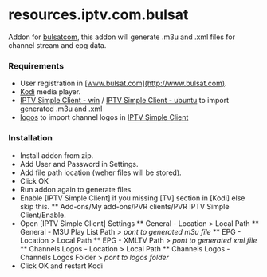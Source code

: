 # resources.iptv.com.bulsat
Addon for [bulsatcom](http://www.bulsat.com), this addon will generate .m3u and .xml files for channel stream and epg data.

### Requirements
* User registration in [www.bulsat.com](http://www.bulsat.com).
* [Kodi](https://kodi.tv) media player.
* [IPTV Simple Client - win](http://kodi.wiki/view/Add-on:IPTV_Simple_Client) / [IPTV Simple Client - ubuntu](http://kodi.wiki/view/Ubuntu_PVR_add-ons) to import generated .m3u and .xml
* [logos](https://github.com/vastril4o/kodi/raw/master/logos_256.zip) to import channel logos in [IPTV Simple Client](http://kodi.wiki/view/Add-on:IPTV_Simple_Client)

### Installation
* Install addon from zip.
* Add User and Password in Settings.
* Add file path location (weher files will be stored).
* Click OK
* Run addon again to generate files.
* Enable [IPTV Simple Client] if you missing [TV] section in [Kodi] else skip this.
** Add-ons/My add-ons/PVR clients/PVR IPTV Simple Client/Enable.
* Open [IPTV Simple Client] Settings
** General - Location > Local Path
** General - M3U Play List Path > <i>pont to generated m3u file</i>
** EPG - Location > Local Path
** EPG - XMLTV Path > <i>pont to generated xml file</i>
** Channels Logos - Location > Local Path
** Channels Logos - Channels Logos Folder > <i>pont to logos folder</i>
* Click OK and restart Kodi
